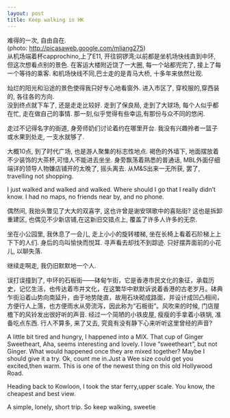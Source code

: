 ```yaml
---
layout: post
title: Keep walking in HK
---
```


<p>难得的一次, 自由自在.<br />
(photo: <a href="http://picasaweb.google.com/mliang275">http://picasaweb.google.com/mliang275</a>)<br />
从机场端着杯capprochino,上了E11, 开往铜锣湾;以前都是坐机场快线直到中环, 但这次想看点别的景色. 在客运大楼附近饶了一大圈, 每一个站都兜完了, 接上了每一个等待的乘客. 和机场快线不同,巴士走的是青马大桥, 十多年来依然壮观. </p>
<p>灿烂的阳光和沿途的景色使得我只好专心地看窗外. 进入市区了, 穿校服的,穿西装的, 各往各的方向.<br />
没到终点就下车了, 还是走走比较好. 走到了保良局, 走到了大球场, 每个人似乎都在忙, 走在做自己的事情. 那一刻,似乎觉得有些幸运,有那份与众不同的悠闲. </p>
<p>走过不记得名字的街道, 身旁师奶们讨论着约在哪里开台. 我没有兴趣拎者一篮子或水果到处走, 一支水就够了. </p>
<p>大概10点, 到了时代广场, 也是游人聚集的标志性地点. 褐色的外墙下, 地面摆放着不少装饰的大茶杯,可惜人不能进去坐坐. 身旁飘荡着熟悉的普通话, MBL外面仔细端详的领导人物嫌店铺开的太晚了, 摇头离去. 从M&#038;S出来一无所获, 罢了, travelling not shopping. </p>
<p>I just walked and walked and walked. Where should I go that I really didn&#8217;t know. I had no maps, no friends near by, and no phone. </p>
<p>偶然间, 我抬头瞥见了大大的双喜字, 这也许曾是谢安琪歌中的喜贴街? 这也是拆卸重建区, 也偶见不少新店铺,在这新旧交错点上, 覆盖了许多人许多的无奈.  </p>
<p>坐在小公园里, 我休息了一会儿, 走上小小的旋转楼梯, 坐在长椅上看着石阶梯上上下下的人们. 身后的鸟叫愉快而悦耳. 寻声看去却找不到踪迹. 只好摆弄面前的小花儿, 以聊失落. </p>
<p>继续走啊走, 我仍旧默默地一个人.  </p>
<p>误打误撞到了, 中环的石板街——砵甸乍街，它是香港市民文化的象征，承载历史，记忆生活，也传达着市井文化，在这繁华中默默诉说着香港的古老岁月。砵典乍街沿着山势向南延升，由于地势陡直，故用石块砌成路面，并设计成凹凸相间，方便行人上落，也方便雨水从旁流泻，因此称为“石板街”。风吹来的时候, 门店屋檐下的风铃发出很好听的声音. 经过一个简陋的小铁皮屋, 瘦瘦的手拿着小铁锅, 准备吃点东西. 行人不算多, 来了又去, 究竟有没有静下心来听听这里曾经的声音? </p>
<p>A little bit tired and hungry, I happened into a MIX. That cup of Ginger Sweetheart, Aha, seems interesting and lovely. I love &#8220;sweetheart&#8221;, but not Ginger. What would happened once they are mixed together? Maybe I should give it a try. Ok, count me in.Just a Wee size could get you excited,then warm. This is one of the newest thing on this old Hollywood Road. </p>
<p>Heading back to Kowloon, I took the star ferry,upper scale. You know, the cheapest and best view. </p>
<p>A simple, lonely, short trip. So keep walking, sweetie
</p>
